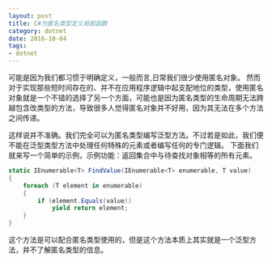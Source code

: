 ```yaml
---
layout: post
title: C#为匿名类型定义局部函数
category: dotnet
date: 2016-10-04
tags:
- dotnet
---
```


可能是因为我们都习惯于明确定义，一般而言,日常我们很少使用匿名对象。
然而对于实现那些短时间存在的、并不在应用程序逻辑中起支配地位的类型，使用匿名对象就是一个不错的选择了另一个方面，可能也是因为匿名类型的生命周期无法跨越包含改类型的方法，导致很多人觉得匿名对象并不好用，因为其无法在多个方法之间传递。

这样说并不准确。我们完全可以为匿名类型编写泛型方法。不过若是如此，我们便不能在泛型类型方法中处理任何特殊的元素或者编写任何的专门逻辑。
下面我们就来写一个简单的示例，示例功能：返回集合中与待查找对象相等的所有元素。

```csharp
static IEnumerable<T> FindValue(IEnumerable<T> enumerable, T value)
{
    foreach (T element in enumerable)
    {
        if (element.Equals(value))
            yield return element;
    }
}
```

这个方法是可以配合匿名类型使用的，但是这个方法本质上其实就是一个泛型方法，并不了解匿名类型的信息。


```csharp

```



```csharp

```


```csharp

```